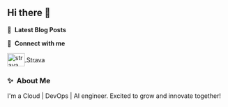 ## Hi there 👋



📕 &nbsp;**Latest Blog Posts**
<!-- BLOG-POST-LIST:START -->

<!-- BLOG-POST-LIST:END -->

🔗 &nbsp;**Connect with me**

<p align="left">
  <a href="https://www.strava.com/athletes/134432401" target="blank">
    <img align="center" src="https://www.vectorlogo.zone/logos/strava/strava-icon.svg" alt="strava" height="30" width="40" />
    <span style="vertical-align: middle;">Strava</span>
  </a>
</p>

### ✨&nbsp; About Me

I'm a Cloud | DevOps | AI engineer. Excited to grow and innovate together!

